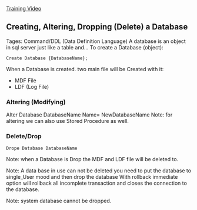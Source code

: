 [Training Video](https://www.youtube.com/watch?v=TuxuHHacIWU&list=PL08903FB7ACA1C2FB&index=4)

## Creating, Altering, Dropping (Delete) a Database
Tages: Command/DDL (Data Definition Language)
A database is an object in sql server just like a table and...
To create a Database (object):

```
Create Database {DatabaseName};
```

When a Database is created. two main file will be Created with it:
* MDF File
* LDF (Log File) 

### Altering (Modifying)
Alter Database DatabaseName Name= NewDatabaseName
Note:	for altering we can also use Stored Procedure as well.

### Delete/Drop
```
Drope Database DatabaseName
```

Note: when a Database is Drop the MDF and LDF file will be deleted to.

Note: A data base in use can not be deleted you need to put the database to single_User mood and then drop the database With rollback immediate option will rollback all incomplete transaction and closes the connection to the database.

Note: system database cannot be dropped.
